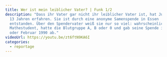 ```yaml
---
title: Wer ist mein leiblicher Vater? | Funk 1/2
description: "Dass ihr Vater gar nicht ihr leiblicher Vater ist, hat Julia mit
  13 Jahren erfahren. Sie ist durch eine anonyme Samenspende in Essen
  entstanden. Über den Spendervater weiß sie nur so viel: wahrscheinlich war er
  Mathestudent, hatte die Blutgruppe A, B oder 0 und gab seine Spende im Januar
  oder Februar 1990 ab."
videoUrl: https://youtu.be/zt6ftN9KA6I
categories:
  - reportage
---
```

